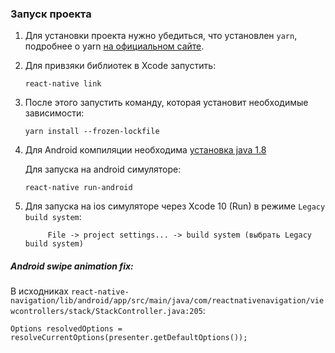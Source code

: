 
### Запуск проекта

1) Для установки проекта нужно убедиться, что установлен `yarn`, подробнее о yarn [на официальном сайте](https://yarnpkg.com/en/docs/install).
1) Для привзяки библиотек в Xcode запустить: 
    ```$bash
    react-native link
    ```
1) После этого запустить команду, которая установит необходимые зависимости: 
    ```$bash
    yarn install --frozen-lockfile
    ``` 
1) Для Android компиляции необходима [установка java 1.8](https://www.oracle.com/technetwork/java/javase/downloads/jdk8-downloads-2133151.html)
   
   Для запуска на android симуляторе: 
    ```$bash
    react-native run-android
    ```    

1) Для запуска на ios симуляторе через Xcode 10 (Run) в режиме `Legacy build system`:
   ```$bash
        File -> project settings... -> build system (выбрать Legacy build system)
    ``` 
    
    
##### Android swipe animation fix:
В исходниках `react-native-navigation/lib/android/app/src/main/java/com/reactnativenavigation/viewcontrollers/stack/StackController.java:205`:
```$xslt
Options resolvedOptions = resolveCurrentOptions(presenter.getDefaultOptions());
```


